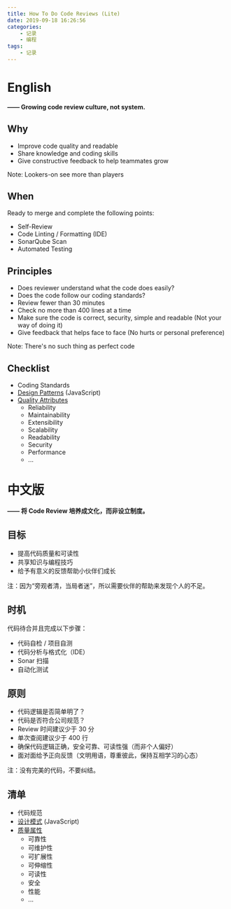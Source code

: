```yaml
---
title: How To Do Code Reviews (Lite)
date: 2019-09-18 16:26:56
categories:
    - 记录
    - 编程
tags:
    - 记录
---
```


# English

**—— Growing code review culture, not system.**

## Why

- Improve code quality and readable
- Share knowledge and coding skills
- Give constructive feedback to help teammates grow

Note: Lookers-on see more than players

## When

Ready to merge and complete the following points:

- Self-Review
- Code Linting / Formatting (IDE)
- SonarQube Scan
- Automated Testing

## Principles 

- Does reviewer understand what the code does easily?
- Does the code follow our coding standards?
- Review fewer than 30 minutes
- Check no more than 400 lines at a time
- Make sure the code is correct, security, simple and readable (Not your way of doing it)
- Give feedback that helps face to face (No hurts or personal preference)

Note: There's no such thing as perfect code

## Checklist

- Coding Standards
- [Design Patterns](https://github.com/sohamkamani/javascript-design-patterns-for-humans) (JavaScript)
- [Quality Attributes](https://syndicode.com/2018/05/03/12-software-architecture-quality-attributes/)
    - Reliability
    - Maintainability
    - Extensibility
    - Scalability
    - Readability
    - Security
    - Performance
    - ...



# 中文版

**—— 将 Code Review 培养成文化，而非设立制度。**

## 目标

- 提高代码质量和可读性
- 共享知识与编程技巧
- 给予有意义的反馈帮助小伙伴们成长

注：因为“旁观者清，当局者迷”，所以需要伙伴的帮助来发现个人的不足。

## 时机

代码待合并且完成以下步骤：

- 代码自检 / 项目自测
- 代码分析与格式化（IDE）
- Sonar 扫描
- 自动化测试

## 原则

- 代码逻辑是否简单明了？
- 代码是否符合公司规范？
- Review 时间建议少于 30 分
- 单次查阅建议少于 400 行
- 确保代码逻辑正确，安全可靠、可读性强（而非个人偏好）
- 面对面给予正向反馈（文明用语，尊重彼此，保持互相学习的心态）

注：没有完美的代码，不要纠结。

## 清单

- 代码规范
- [设计模式](https://github.com/sohamkamani/javascript-design-patterns-for-humans) (JavaScript)
- [质量属性](https://syndicode.com/2018/05/03/12-software-architecture-quality-attributes/)
    - 可靠性
    - 可维护性
    - 可扩展性
    - 可伸缩性
    - 可读性
    - 安全
    - 性能
    - ...